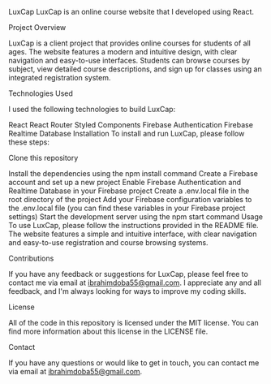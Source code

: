 
LuxCap
LuxCap is an online course website that I developed using React.

Project Overview

LuxCap is a client project that provides online courses for students of all ages. The website features a modern and intuitive design, with clear navigation and easy-to-use interfaces. Students can browse courses by subject, view detailed course descriptions, and sign up for classes using an integrated registration system.


Technologies Used

I used the following technologies to build LuxCap:

React
React Router
Styled Components
Firebase Authentication
Firebase Realtime Database
Installation
To install and run LuxCap, please follow these steps:


Clone this repository

Install the dependencies using the npm install command
Create a Firebase account and set up a new project
Enable Firebase Authentication and Realtime Database in your Firebase project
Create a .env.local file in the root directory of the project
Add your Firebase configuration variables to the .env.local file (you can find these variables in your Firebase project settings)
Start the development server using the npm start command
Usage
To use LuxCap, please follow the instructions provided in the README file. The website features a simple and intuitive interface, with clear navigation and easy-to-use registration and course browsing systems.


Contributions

If you have any feedback or suggestions for LuxCap, please feel free to contact me via email at ibrahimdoba55@gmail.com. I appreciate any and all feedback, and I'm always looking for ways to improve my coding skills.


License

All of the code in this repository is licensed under the MIT license. You can find more information about this license in the LICENSE file.


Contact

If you have any questions or would like to get in touch, you can contact me via email at ibrahimdoba55@gmail.com.

